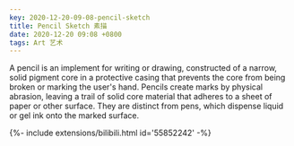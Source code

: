 ```yaml
---
key: 2020-12-20-09-08-pencil-sketch
title: Pencil Sketch 素描
date: 2020-12-20 09:08 +0800
tags: Art 艺术
---
```


A pencil is an implement for writing or drawing, constructed of a narrow, solid pigment core in a protective casing that prevents the core from being broken or marking the user's hand. Pencils create marks by physical abrasion, leaving a trail of solid core material that adheres to a sheet of paper or other surface. They are distinct from pens, which dispense liquid or gel ink onto the marked surface.

<div>{%- include extensions/bilibili.html id='55852242' -%}</div>

<!--more-->
